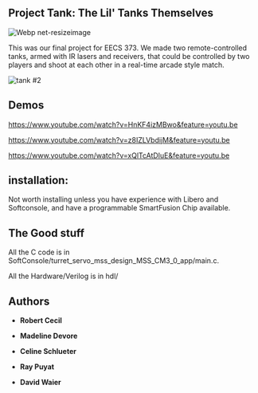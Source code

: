 ## Project Tank: The Lil' Tanks Themselves

![Webp net-resizeimage](https://user-images.githubusercontent.com/41589697/57890693-86e80400-7806-11e9-8d56-a8f19770ed18.jpg)


This was our final project for EECS 373. We made two remote-controlled tanks, armed with IR lasers and receivers, that could be controlled by two players and shoot at each other in a real-time arcade style match.


![tank #2](https://user-images.githubusercontent.com/41589697/57890311-52277d00-7805-11e9-8d6b-f06c6329f885.jpeg)

## Demos

https://www.youtube.com/watch?v=HnKF4izMBwo&feature=youtu.be

https://www.youtube.com/watch?v=z8IZLVbdijM&feature=youtu.be

https://www.youtube.com/watch?v=xQlTcAtDIuE&feature=youtu.be

## installation:
Not worth installing unless you have experience with Libero and Softconsole, and have a programmable SmartFusion Chip available. 

## The Good stuff
All the C code is in SoftConsole/turret_servo_mss_design_MSS_CM3_0_app/main.c.

All the Hardware/Verilog is in hdl/


## Authors

* **Robert Cecil** 

* **Madeline Devore** 

* **Celine Schlueter** 

* **Ray Puyat** 

* **David Waier** 

